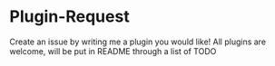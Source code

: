 # Plugin-Request
Create an issue by writing me a plugin you would like! All plugins are welcome, will be put in README through a list of TODO
